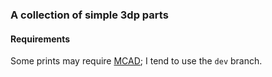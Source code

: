 ### A collection of simple 3dp parts

#### Requirements
Some prints may require [MCAD](https://github.com/openscad/MCAD); I tend to use the `dev` branch.
